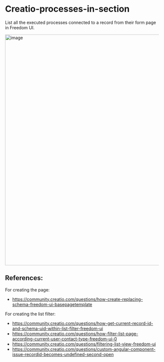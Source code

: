 # Creatio-processes-in-section

List all the executed processes connected to a record from their form page in Freedom UI.

<img width="1918" height="758" alt="image" src="https://github.com/user-attachments/assets/aa825fd5-4acb-4b6b-8169-79c1d502a3d1" />

## References:

For creating the page:

- https://community.creatio.com/questions/how-create-replacing-schema-freedom-ui-basepagetemplate

For creating the list filter:

- https://community.creatio.com/questions/how-get-current-record-id-and-schema-uid-within-list-filter-freedom-ui
- https://community.creatio.com/questions/how-filter-list-page-according-current-user-contact-type-freedom-ui-0
- https://community.creatio.com/questions/filtering-list-view-freedom-ui
- https://community.creatio.com/questions/custom-angular-component-issue-recordid-becomes-undefined-second-open
